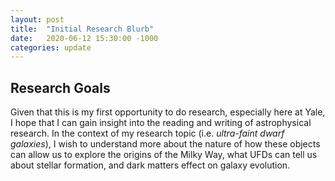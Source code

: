 ```yaml
---
layout: post
title:  "Initial Research Blurb"
date:   2020-06-12 15:30:00 -1000
categories: update
---
```

## Research Goals
Given that this is my first opportunity to do research, especially here at Yale, I hope that I can gain insight into the reading and writing of astrophysical research. In the context of my research topic (i.e. *ultra-faint dwarf galaxies*), I wish to understand more about the nature of how these objects can allow us to explore the origins of the Milky Way, what UFDs can tell us about stellar formation, and dark matters effect on galaxy evolution.